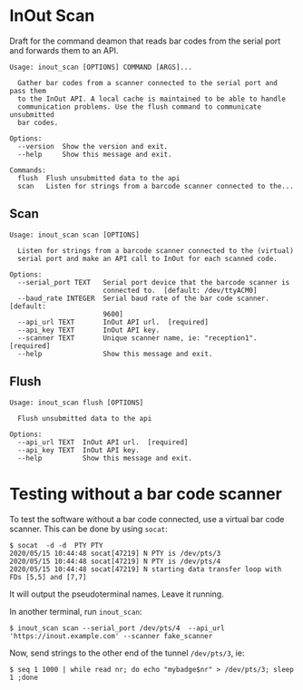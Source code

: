 # InOut Scan

Draft for the command deamon that reads bar codes from the serial port and
forwards them to an API.
```
Usage: inout_scan [OPTIONS] COMMAND [ARGS]...

  Gather bar codes from a scanner connected to the serial port and pass them
  to the InOut API. A local cache is maintained to be able to handle
  communication problems. Use the flush command to communicate unsubmitted
  bar codes.

Options:
  --version  Show the version and exit.
  --help     Show this message and exit.

Commands:
  flush  Flush unsubmitted data to the api
  scan   Listen for strings from a barcode scanner connected to the...
```
## Scan
```
Usage: inout_scan scan [OPTIONS]

  Listen for strings from a barcode scanner connected to the (virtual)
  serial port and make an API call to InOut for each scanned code.

Options:
  --serial_port TEXT   Serial port device that the barcode scanner is
                       connected to.  [default: /dev/ttyACM0]
  --baud_rate INTEGER  Serial baud rate of the bar code scanner.  [default:
                       9600]
  --api_url TEXT       InOut API url.  [required]
  --api_key TEXT       InOut API key.
  --scanner TEXT       Unique scanner name, ie: "reception1".  [required]
  --help               Show this message and exit.
```

## Flush
```
Usage: inout_scan flush [OPTIONS]

  Flush unsubmitted data to the api

Options:
  --api_url TEXT  InOut API url.  [required]
  --api_key TEXT  InOut API key.
  --help          Show this message and exit.
```

# Testing without a bar code scanner
To test the software without a bar code connected, use a virtual
bar code scanner. This can be done by using `socat`:

``` console
$ socat  -d -d  PTY PTY
2020/05/15 10:44:48 socat[47219] N PTY is /dev/pts/3
2020/05/15 10:44:48 socat[47219] N PTY is /dev/pts/4
2020/05/15 10:44:48 socat[47219] N starting data transfer loop with FDs [5,5] and [7,7]
```
It will output the pseudoterminal names. Leave it running.

In another terminal, run `inout_scan`:
``` console
$ inout_scan scan --serial_port /dev/pts/4  --api_url 'https://inout.example.com' --scanner fake_scanner
```

Now, send strings to the other end of the tunnel `/dev/pts/3`, ie:

``` console
$ seq 1 1000 | while read nr; do echo "mybadge$nr" > /dev/pts/3; sleep 1 ;done
```
